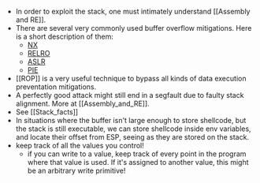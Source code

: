- In order to exploit the stack, one must intimately understand [[Assembly and RE]].
- There are several very commonly used buffer overflow mitigations. Here is a short description of them:
	- [NX](NX) 
	- [RELRO](RELRO) 
    - [ASLR](ASLR) 
    - [PIE](PIE.md)
- [[ROP]] is a very useful technique to bypass all kinds of data execution preventation mitigations. 
- A perfectly good attack might still end in a segfault due to faulty stack alignment. More at [[Assembly_and_RE]].
- See [[Stack_facts]]
- In situations where the buffer isn't large enough to store shellcode, but the stack is still executable, we can store shellcode inside env variables, and locate their offset from ESP, seeing as they are stored on the stack.
- keep track of all the values you control!
	- if you can write to a value, keep track of every point in the program where that value is used. If it's assigned to another value, this might be an arbitrary write primitive!

